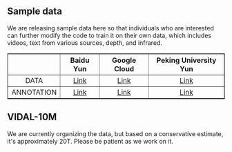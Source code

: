 ## Sample data
We are releasing sample data here so that individuals who are interested can further modify the code to train it on their own data, which includes videos, text from various sources, depth, and infrared.

<div align="center">
<table border="1" width="100%">
    <tr align="center">
        <th></th><th>Baidu Yun</th><th>Google Cloud</th><th>Peking University Yun</th>
    </tr>
    <tr align="center">
        <td>DATA</td><td><a href="https://pan.baidu.com/s/1MnQUO6xrMPE5HAwveAdtZA?pwd=5ug9">Link</a></td><td><a href="https://drive.google.com/file/d/1p7y_0H3c84VbWpI-zx_m_mgn84uTZTdO/view?usp=drive_link">Link</a></td><td><a href="https://disk.pku.edu.cn:443/link/B6BDBDDCC616D47126DD0FF568CAF6CD">Link</a></td>
    </tr>
    <tr align="center">
        <td>ANNOTATION</td><td><a href="https://pan.baidu.com/s/1uxxx_67VWy25q7CDilLsHA?pwd=37j3">Link</a></td><td><a href="https://drive.google.com/file/d/1WWVkt9LdbGK0VeQh-g7xy1gUGBwzwVah/view?usp=drive_link">Link</a></td><td><a href=https://disk.pku.edu.cn:443/link/67D836DE504E96457554455A597DC57F"">Link</a></td>
    </tr>
</table>
</div>

## VIDAL-10M
We are currently organizing the data, but based on a conservative estimate, it's approximately 20T. Please be patient as we work on it.
